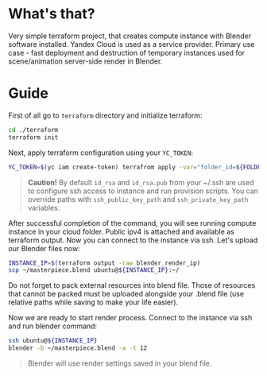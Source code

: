 # What's that?
Very simple terraform project, that creates compute instance 
with Blender software installed. Yandex Cloud is used as a service provider.
Primary use case - fast deployment and destruction of temporary instances 
used for scene/animation server-side render in Blender.

# Guide
First of all go to `terraform` directory and initialize terraform:
```bash
cd ./terraform
terraform init
```

Next, apply terraform configuration using your `YC_TOKEN`:
```bash
YC_TOKEN=$(yc iam create-token) terrafrom apply -var="folder_id=${FOLDER_ID}"
```

> **Caution!**
> By default `id_rsa` and `id_rsa.pub` from your ~/.ssh are used to configure ssh access to instance and run provision scripts. 
> You can override paths with `ssh_public_key_path` and `ssh_private_key_path` variables.

After successful completion of the command, you will see running compute instance in your cloud folder.
Public ipv4 is attached and available as terraform output. Now you can connect to the instance via ssh. 
Let's upload our Blender files now:
```bash
INSTANCE_IP=$(terraform output -raw blender_render_ip)
scp ~/masterpiece.blend ubuntu@${INSTANCE_IP}:~/
```

Do not forget to pack external resources into blend file. Those of resources that cannot be packed must
be uploaded alongside your .blend file (use relative paths while saving to make your life easier).

Now we are ready to start render process. Connect to the instance via ssh and run blender command:
```bash
ssh ubuntu@${INSTANCE_IP}
blender -b ~/masterpiece.blend -a -t 12
```
> Blender will use render settings saved in your blend file.
